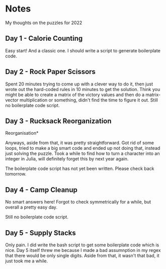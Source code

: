 # Notes

My thoughts on the puzzles for 2022

## Day 1 - Calorie Counting

Easy start! And a classic one. I should write a script to generate boilerplate
code.

## Day 2 - Rock Paper Scissors

Spent 20 minutes trying to come up with a clever way to do it, then just wrote
out the hard-coded rules in 10 minutes to get the solution. Think you might be
able to create a matrix of the victory values and then do a matrix-vector
multiplication or something, didn't find the time to figure it out. Still no
boilerplate code script.

## Day 3 - Rucksack Reorganization

Reorganisation\*

Anyways, aside from that, it was pretty straightforward. Got rid of some loops,
tried to make a big smart code and ended up not doing that, instead just
solving the puzzle. Took a while to find how to turn a character into an
integer in Julia, will definitely forget this by next year again.

The boilerplate code script has not yet been written. Please check back
tomorrow.

## Day 4 - Camp Cleanup

No smart answers here! Forgot to check symmetrically for a while, but overall a
pretty easy day.

Still no boilerplate code script.

## Day 5 - Supply Stacks

Only pain. I did write the bash script to get some boilerplate code which is
nice. Day 5 itself threw me because I made a bad assumnption in my regex that
there would be only single digits. Aside from that, it wasn't that bad, it just
took me a while.
